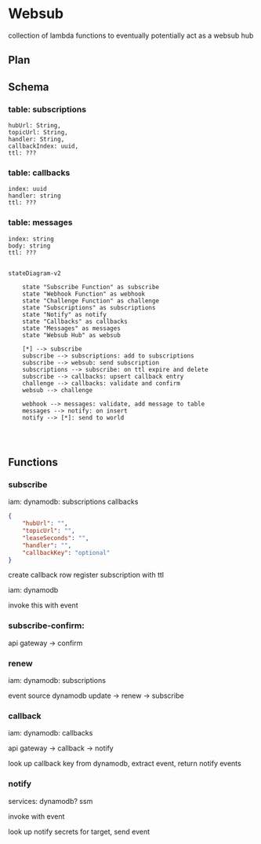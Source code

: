 # Websub

collection of lambda functions to eventually potentially act as a websub hub

## Plan









## Schema

### table: subscriptions
    hubUrl: String,
    topicUrl: String,
    handler: String,
    callbackIndex: uuid,
    ttl: ???

### table: callbacks
    index: uuid
    handler: string
    ttl: ???

### table: messages
    index: string
    body: string
    ttl: ???

```mermaid

stateDiagram-v2

    state "Subscribe Function" as subscribe
    state "Webhook Function" as webhook
    state "Challenge Function" as challenge
    state "Subscriptions" as subscriptions
    state "Notify" as notify
    state "Callbacks" as callbacks
    state "Messages" as messages
    state "Websub Hub" as websub

    [*] --> subscribe
    subscribe --> subscriptions: add to subscriptions
    subscribe --> websub: send subscription
    subscriptions --> subscribe: on ttl expire and delete
    subscribe --> callbacks: upsert callback entry
    challenge --> callbacks: validate and confirm
    websub --> challenge

    webhook --> messages: validate, add message to table
    messages --> notify: on insert
    notify --> [*]: send to world




```














## Functions

### subscribe
iam: dynamodb:
    subscriptions
    callbacks

```json
{
    "hubUrl": "",
    "topicUrl": "",
    "leaseSeconds": "",
    "handler": "",
    "callbackKey": "optional"
}
```

create callback row
register subscription with ttl


iam: dynamodb

invoke this with event

### subscribe-confirm:
api gateway -> confirm

### renew

iam: dynamodb:
    subscriptions

event source
dynamodb update -> renew -> subscribe




### callback

iam: dynamodb:
    callbacks

api gateway -> callback -> notify


look up callback key from dynamodb, extract event, return notify events


### notify

services: dynamodb? ssm

invoke with event

look up notify secrets for target, send event